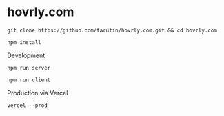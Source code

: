 # hovrly.com

`git clone https://github.com/tarutin/hovrly.com.git && cd hovrly.com`

`npm install`

Development

`npm run server`

`npm run client`

Production via Vercel

`vercel --prod`
